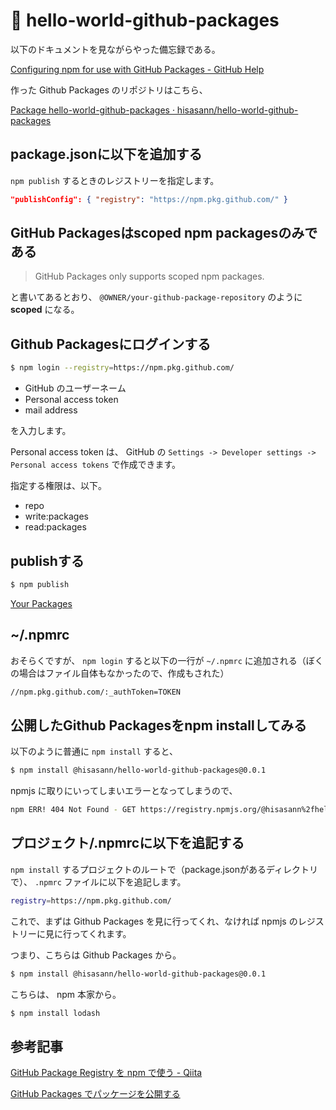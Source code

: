 # 🥕 hello-world-github-packages

以下のドキュメントを見ながらやった備忘録である。

[Configuring npm for use with GitHub Packages - GitHub Help](https://help.github.com/en/packages/using-github-packages-with-your-projects-ecosystem/configuring-npm-for-use-with-github-packages)

作った Github Packages のリポジトリはこちら、

[Package hello-world-github-packages · hisasann/hello-world-github-packages](https://github.com/hisasann/hello-world-github-packages/packages/162978)

## package.jsonに以下を追加する

`npm publish` するときのレジストリーを指定します。

```json
"publishConfig": { "registry": "https://npm.pkg.github.com/" }
```

## GitHub Packagesはscoped npm packagesのみである

> GitHub Packages only supports scoped npm packages.

と書いてあるとおり、 `@OWNER/your-github-package-repository` のように **scoped** になる。

## Github Packagesにログインする

```bash
$ npm login --registry=https://npm.pkg.github.com/
```

* GitHub のユーザーネーム
* Personal access token
* mail address

を入力します。

Personal access token は、
GitHub の `Settings -> Developer settings -> Personal access tokens` で作成できます。

指定する権限は、以下。

* repo
* write:packages
* read:packages

## publishする

```bash
$ npm publish
```

[Your Packages](https://github.com/hisasann?tab=packages)

## ~/.npmrc

おそらくですが、 `npm login` すると以下の一行が `~/.npmrc` に追加される（ぼくの場合はファイル自体もなかったので、作成もされた）

```bash
//npm.pkg.github.com/:_authToken=TOKEN
```

## 公開したGithub Packagesをnpm installしてみる

以下のように普通に `npm install` すると、

```bash
$ npm install @hisasann/hello-world-github-packages@0.0.1
```

npmjs に取りにいってしまいエラーとなってしまうので、

```bash
npm ERR! 404 Not Found - GET https://registry.npmjs.org/@hisasann%2fhello-world-github-packages - Not found
```

## プロジェクト/.npmrcに以下を追記する

`npm install` するプロジェクトのルートで（package.jsonがあるディレクトリで）、 `.npmrc` ファイルに以下を追記します。

```bash
registry=https://npm.pkg.github.com/
```

これで、まずは Github Packages を見に行ってくれ、なければ npmjs のレジストリーに見に行ってくれます。

つまり、こちらは Github Packages から。

```bash
$ npm install @hisasann/hello-world-github-packages@0.0.1
```

こちらは、 npm 本家から。

```bash
$ npm install lodash
```

## 参考記事

[GitHub Package Registry を npm で使う - Qiita](https://qiita.com/nall/items/5e94f37288c3e796a85e)

[GitHub Packages でパッケージを公開する](https://aggre.io/post/publish-package-with-github-packages)
